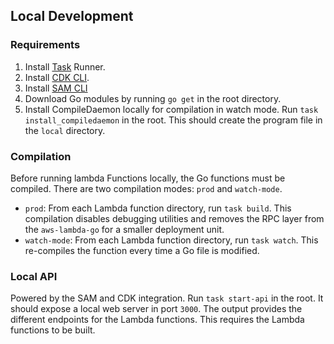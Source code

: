 ## Local Development

### Requirements

1. Install [Task](https://taskfile.dev/) Runner.
2. Install [CDK CLI](https://docs.aws.amazon.com/cdk/v2/guide/cli.html).
3. Install [SAM CLI](https://docs.aws.amazon.com/serverless-application-model/latest/developerguide/install-sam-cli.html)
4. Download Go modules by running `go get` in the root directory.
5. Install CompileDaemon locally for compilation in watch mode. Run `task install_compiledaemon` in the root. This should create the program file in the `local` directory.

### Compilation

Before running lambda Functions locally, the Go functions must be compiled. There are two compilation modes: `prod` and `watch-mode`.

- `prod`: From each Lambda function directory, run `task build`. This compilation disables debugging utilities and removes the RPC layer from the `aws-lambda-go` for a smaller deployment unit.
- `watch-mode`: From each Lambda function directory, run `task watch`. This re-compiles the function every time a Go file is modified.

### Local API

Powered by the SAM and CDK integration. Run `task start-api` in the root. It should expose a local web server in port `3000`. The output provides the different endpoints for the Lambda functions. This requires the Lambda functions to be built.

